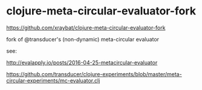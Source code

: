 # clojure-meta-circular-evaluator-fork

https://github.com/xraybat/clojure-meta-circular-evaluator-fork

fork of @transducer's (non-dynamic) meta-circular evaluator

see:

http://evalapply.io/posts/2016-04-25-metacircular-evaluator

https://github.com/transducer/clojure-experiments/blob/master/meta-circular-experiments/mc-evaluator.clj